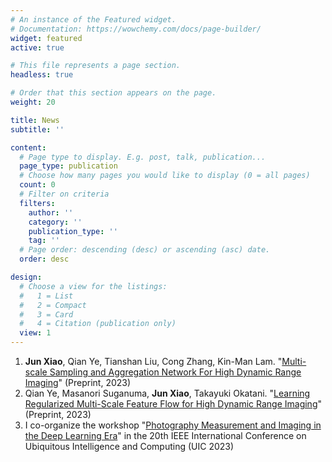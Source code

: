```yaml
---
# An instance of the Featured widget.
# Documentation: https://wowchemy.com/docs/page-builder/
widget: featured
active: true

# This file represents a page section.
headless: true

# Order that this section appears on the page.
weight: 20

title: News
subtitle: ''

content:
  # Page type to display. E.g. post, talk, publication...
  page_type: publication
  # Choose how many pages you would like to display (0 = all pages)
  count: 0
  # Filter on criteria
  filters:
    author: ''
    category: ''
    publication_type: ''
    tag: ''
  # Page order: descending (desc) or ascending (asc) date.
  order: desc

design:
  # Choose a view for the listings:
  #   1 = List
  #   2 = Compact
  #   3 = Card
  #   4 = Citation (publication only)
  view: 1
---
```



1. **Jun Xiao**, Qian Ye, Tianshan Liu, Cong Zhang, Kin-Man Lam. "[Multi-scale Sampling and Aggregation Network For High Dynamic Range Imaging](https://arxiv.org/pdf/2208.02448.pdf)" (Preprint, 2023)
2. Qian Ye, Masanori Suganuma, **Jun Xiao**, Takayuki Okatani. "[Learning Regularized Multi-Scale Feature Flow for High Dynamic Range Imaging](https://arxiv.org/pdf/2207.02539)" (Preprint, 2023)
3. I co-organize the workshop "[Photography Measurement and Imaging in the Deep Learning Era](https://ieee-smart-world-congress.org/program/uic2023/workshops)" in the 20th IEEE International Conference on Ubiquitous Intelligence and Computing (UIC 2023)




